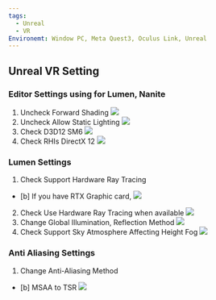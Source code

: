 ```yaml
---
tags:
  - Unreal
  - VR
Environemt: Window PC, Meta Quest3, Oculus Link, Unreal
---
```

## Unreal VR Setting

### Editor Settings using for Lumen, Nanite
1. Uncheck Forward Shading
![](https://i.imgur.com/7HLGBPD.png)
2. Uncheck Allow Static Lighting 
![](https://i.imgur.com/lzW8vAW.png)
3. Check D3D12 SM6
![](https://i.imgur.com/oc6rFGA.png)
4. Check RHIs DirectX 12
![](https://i.imgur.com/fY8H8pm.png)

### Lumen Settings
1. Check Support Hardware Ray Tracing
- [b] If you have RTX Graphic card,
![](https://i.imgur.com/BoGUyhK.png)
2. Check Use Hardware Ray Tracing when available
![](https://i.imgur.com/S3fZfM2.png)
3. Change Global Illumination, Reflection Method
![](https://i.imgur.com/ZBh3jxc.png)
4. Check Support Sky Atmosphere Affecting Height Fog
![](https://i.imgur.com/lf49xLG.png)


### Anti Aliasing Settings
1. Change Anti-Aliasing Method
- [b] MSAA to TSR
![](https://i.imgur.com/gEy7hLi.png)
